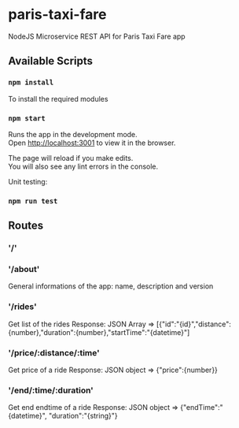 # paris-taxi-fare

NodeJS Microservice REST API for Paris Taxi Fare app

## Available Scripts

### `npm install`

To install the required modules<br />


### `npm start`

Runs the app in the development mode.<br />
Open [http://localhost:3001](http://localhost:3001) to view it in the browser.

The page will reload if you make edits.<br />
You will also see any lint errors in the console.
  
 Unit testing:
### `npm run test`

## Routes

### '/'
### '/about'
General informations of the app: name, description and version

### '/rides'
Get list of the rides
Response: JSON Array => [{"id":"{id}","distance":{number},"duration":{number},"startTime":"{datetime}"]

### '/price/:distance/:time'
Get price of a ride
Response: JSON object => {"price":{number}}

### '/end/:time/:duration'
Get end endtime of a ride
Response: JSON object => {"endTime":"{datetime}", "duration":"{string}"}
